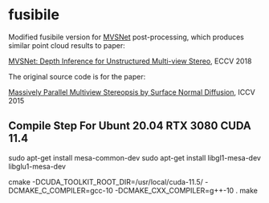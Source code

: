 # fusibile

Modified fusibile version for [MVSNet](https://github.com/YoYo000/MVSNet) post-processing, which produces similar point cloud results to paper: 

[MVSNet: Depth Inference for Unstructured Multi-view Stereo](https://arxiv.org/abs/1804.02505), ECCV 2018

The original source code is for the paper:

[Massively Parallel Multiview Stereopsis by Surface Normal Diffusion](http://www.prs.igp.ethz.ch/content/dam/ethz/special-interest/baug/igp/photogrammetry-remote-sensing-dam/documents/pdf/galliani-lasinger-iccv15.pdf), ICCV 2015

## Compile Step For Ubunt 20.04 RTX 3080 CUDA 11.4

sudo apt-get install mesa-common-dev
sudo apt-get install libgl1-mesa-dev libglu1-mesa-dev

cmake -DCUDA_TOOLKIT_ROOT_DIR=/usr/local/cuda-11.5/ -DCMAKE_C_COMPILER=gcc-10 -DCMAKE_CXX_COMPILER=g++-10 .
make


